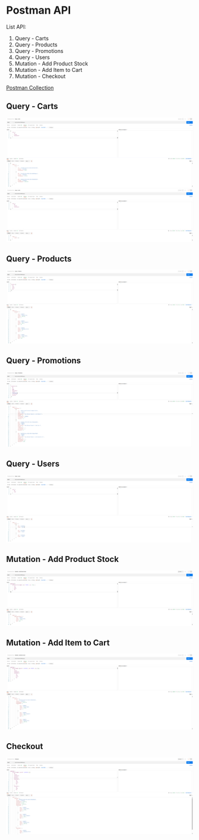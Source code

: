 # Postman API

List API:
1. Query - Carts
2. Query - Products
3. Query - Promotions
4. Query - Users
5. Mutation - Add Product Stock
6. Mutation - Add Item to Cart
7. Mutation - Checkout

[Postman Collection](postman/postman_collection.json)

## Query - Carts
![](postman/postman_query_carts.png)
![](postman/postman_query_carts_empty.png)

## Query - Products
![](postman/postman_query_products.png)

## Query - Promotions
![](postman/postman_query_promotions.png)

## Query - Users
![](postman/postman_query_users.png)

## Mutation - Add Product Stock
![](postman/postman_mutation_addProductStock.png)

## Mutation - Add Item to Cart
![](postman/postman_mutation_addCart.png)

## Checkout
![](postman/postman_mutation_checkout.png)